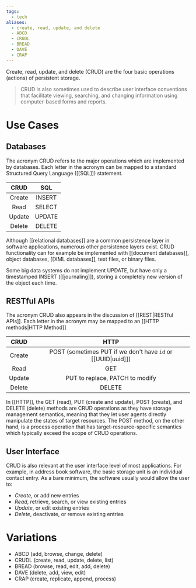```yaml
---
tags:
  - tech
aliases:
  - create, read, update, and delete
  - ABCD
  - CRUDL
  - BREAD
  - DAVE
  - CRAP
---
```

Create, read, update, and delete (CRUD) are the four basic operations (actions) of persistent storage.
> CRUD is also sometimes used to describe user interface conventions that facilitate viewing, searching, and changing information using computer-based forms and reports.

# Use Cases
## Databases
The acronym CRUD refers to the major operations which are implemented by databases.
Each letter in the acronym can be mapped to a standard Structured Query Language ([[SQL]]) statement.

|  CRUD  |  SQL   |
| :----: | :----: |
| Create | INSERT |
|  Read  | SELECT |
| Update | UPDATE |
| Delete | DELETE |
Although [[relational databases]] are a common persistence layer in software applications, numerous other persistence layers exist. 
CRUD functionality can for example be implemented with [[document databases]], object databases, [[XML databases]], text files, or binary files.

Some big data systems do not implement UPDATE, but have only a timestamped INSERT ([[journaling]]), storing a completely new version of the object each time.

## RESTful APIs
The acronym CRUD also appears in the discussion of [[REST|RESTful APIs]].
Each letter in the acronym may be mapped to an [[HTTP methods|HTTP Method]]

|  CRUD  |                             HTTP                             |
| :----: | :----------------------------------------------------------: |
| Create | POST (sometimes PUT if we don't have `id` or [[UUID\|uuid]]) |
|  Read  |                             GET                              |
| Update |               PUT to replace, PATCH to modify                |
| Delete |                            DELETE                            |
In [[HTTP]], the GET (read), PUT (create and update), POST (create), and DELETE (delete) methods are CRUD operations as they have storage management semantics, meaning that they let user agents directly manipulate the states of target resources.
The POST method, on the other hand, is a process operation that has target-resource-specific semantics which typically exceed the scope of CRUD operations.

## User Interface
CRUD is also relevant at the user interface level of most applications.
For example, in address book software, the basic storage unit is an individual contact entry.
As a bare minimum, the software usually would allow the user to:
- _Create_, or add new entries
- _Read_, retrieve, search, or view existing entries
- _Update_, or edit existing entries
- _Delete_, deactivate, or remove existing entries

# Variations
- ABCD (add, browse, change, delete)
- CRUDL (create, read, update, delete, list)
- BREAD (browse, read, edit, add, delete)
- DAVE (delete, add, view, edit)
- CRAP (create, replicate, append, process)